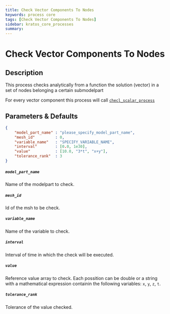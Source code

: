 ```yaml
---
title: Check Vector Components To Nodes
keywords: process core
tags: [Check Vector Components To Nodes]
sidebar: kratos_core_processes
summary: 
---
```


# Check Vector Components To Nodes

## Description

This process checks analytically from a function the solution (vector) in a set of nodes belonging a certain submodelpart

For every vector component this process will call [`checl_scalar_process`]()

## Parameters & Defaults

```json
{
    "model_part_name" : "please_specify_model_part_name",
    "mesh_id"         : 0,
    "variable_name"   : "SPECIFY_VARIABLE_NAME",
    "interval"        : [0.0, 1e30],
    "value"           : [10.0, "3*t", "x+y"],
    "tolerance_rank"  : 3
}
```

##### `model_part_name` 
Name of the modelpart to check.

##### `mesh_id` 
Id of the msh to be check.

##### `variable_name` 
Name of the variable to check.

##### `interval` 
Interval of time in which the check will be executed.

##### `value` 
Reference value array to check. Each possition can be double or a string with a mathematical expression containin the following variables: `x`, `y`, `z`, `t`.

##### `tolerance_rank` 
Tolerance of the value checked.
